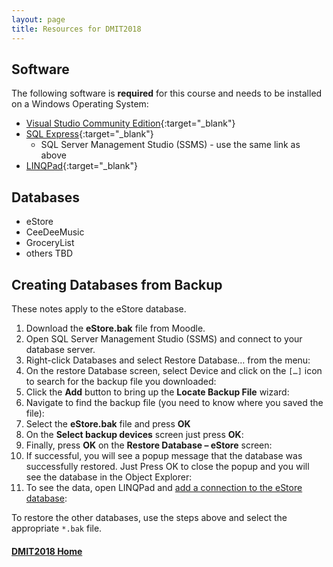 ```yaml
---
layout: page
title: Resources for DMIT2018
---
```


## Software
The following software is **required** for this course and needs to be installed on a Windows Operating System:
* [Visual Studio Community Edition](https://visualstudio.microsoft.com/downloads/){:target="_blank"}
* [SQL Express](https://www.microsoft.com/en-us/sql-server/sql-server-downloads){:target="_blank"}
  * SQL Server Management Studio (SSMS) - use the same link as above
* [LINQPad](https://www.linqpad.net/Download.aspx){:target="_blank"}

## Databases
* eStore
* CeeDeeMusic
* GroceryList
* others TBD

## Creating Databases from Backup
These notes apply to the eStore database.
1. Download the **eStore.bak** file from Moodle.
2. Open SQL Server Management Studio (SSMS) and connect to your database server.
3. Right-click Databases and select Restore Database… from the menu:
4. On the restore Database screen, select Device and click on the `[…]` icon to search for the backup file you downloaded:
5. Click the **Add** button to bring up the **Locate Backup File** wizard:
6. Navigate to find the backup file (you need to know where you saved the file):
7. Select the **eStore.bak** file and press **OK**
8. On the **Select backup devices** screen just press **OK**:
9. Finally, press **OK** on the **Restore Database – eStore** screen:
10. If successful, you will see a popup message that the database was successfully restored. Just Press OK to close the popup and you will see the database in the Object Explorer:
11. To see the data, open LINQPad and [add a connection to the eStore database](../unit1/1_1_0.md/#connection):

To restore the other databases, use the steps above and select the appropriate `*.bak` file.

#### [DMIT2018 Home](../)